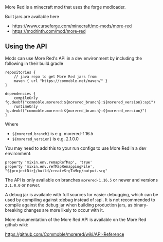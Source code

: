 More Red is a minecraft mod that uses the forge modloader.

Built jars are available here

* https://www.curseforge.com/minecraft/mc-mods/more-red
* https://modrinth.com/mod/more-red

## Using the API

Mods can use More Red's API in a dev environment by including the following in their build.gradle

```
repositories {
	// java repo to get More Red jars from
	maven { url "https://commoble.net/maven/" }
}

dependencies {
	compileOnly fg.deobf("commoble.morered:${morered_branch}:${morered_version}:api")
	runtimeOnly fg.deobf("commoble.morered:${morered_branch}:${morered_version}")
}
```

Where
* `${morered_branch}` is e.g. morered-1.16.5
* `${morered_version}` is e.g. 2.1.0.0

You may need to add this to your run configs to use More Red in a dev environment:

```
property 'mixin.env.remapRefMap', 'true'
property 'mixin.env.refMapRemappingFile', "${projectDir}/build/createSrgToMcp/output.srg"
```

The API is only available on branches `morered-1.16.5` or newer and versions `2.1.0.0` or newer.

A debug jar is available with full sources for easier debugging, which can be used by compiling against :debug instead of :api. It is not recommended to compile against the debug jar when building production jars, as binary-breaking changes are more likely to occur with it.

More documentation of the More Red API is available on the More Red github wiki:

https://github.com/Commoble/morered/wiki/API-Reference
